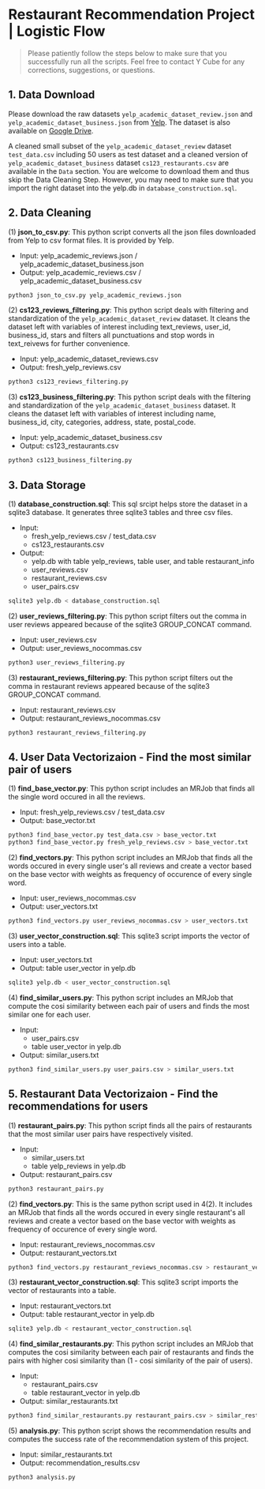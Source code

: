 # Restaurant Recommendation Project  |  Logistic Flow

> Please patiently follow the steps below to make sure that you successfully run all the scripts. Feel free to contact Y Cube for any corrections, suggestions, or questions.

## 1. Data Download

Please download the raw datasets <code>yelp_academic_dataset_review.json</code> and <code>yelp_academic_dataset_business.json</code> from [Yelp](https://www.yelp.com/dataset_challenge). The dataset is also available on [Google Drive](https://drive.google.com/drive/folders/0B4ea4c0UtYaYT0hMWnhIY2QzUEU?usp=sharing).

A cleaned small subset of the <code>yelp_academic_dataset_review</code> dataset <code>test_data.csv</code> including 50 users as test dataset and a cleaned version of <code>yelp_academic_dataset_business</code> dataset <code>cs123_restaurants.csv</code> are available in the <code>Data</code> section. You are welcome to download them and thus skip the Data Cleaning Step. However, you may need to make sure that you import the right dataset into the yelp.db in <code>database_construction.sql</code>.

## 2. Data Cleaning
(1) **json_to_csv.py**: This python script converts all the json files downloaded from Yelp to csv format files. It is provided by Yelp.
* Input: yelp_academic_reviews.json / yelp_academic_dataset_business.json
* Output: yelp_academic_reviews.csv / yelp_academic_dataset_business.csv
```sh
python3 json_to_csv.py yelp_academic_reviews.json
```

(2) **cs123_reviews_filtering.py**: This python script deals with filtering and standardization of the <code>yelp_academic_dataset_review</code> dataset. It cleans the dataset left with variables of interest including text_reviews, user_id, business_id, stars and filters all punctuations and stop words in text_reivews for further convenience.
* Input: yelp_academic_dataset_reviews.csv
* Output: fresh_yelp_reviews.csv
```sh
python3 cs123_reviews_filtering.py
```

(3) **cs123_business_filtering.py**: This python script deals with the filtering and standardization of the <code>yelp_academic_dataset_business</code> dataset. It cleans the dataset left with variables of interest including name, business_id, city, categories, address, state, postal_code.
* Input: yelp_academic_dataset_business.csv
* Output: cs123_restaurants.csv
```sh
python3 cs123_business_filtering.py
```

## 3. Data Storage
(1) **database_construction.sql**: This sql srcipt helps store the dataset in a sqlite3 database. It generates three sqlite3 tables and three csv files.
* Input: 
	* fresh_yelp_reviews.csv / test_data.csv
	* cs123_restaurants.csv
* Output: 
	* yelp.db with table yelp_reviews, table user, and table restaurant_info  
	* user_reviews.csv  
	* restaurant_reviews.csv  
	* user_pairs.csv  
```sh
sqlite3 yelp.db < database_construction.sql
```

(2) **user_reviews_filtering.py**: This python script filters out the comma in user reviews appeared because of the sqlite3 GROUP_CONCAT command.
* Input: user_reviews.csv
* Output: user_reviews_nocommas.csv
```sh
python3 user_reviews_filtering.py
```

(3) **restaurant_reviews_filtering.py**: This python script filters out the comma in restaurant reviews appeared because of the sqlite3 GROUP_CONCAT command.
* Input: restaurant_reviews.csv
* Output: restaurant_reviews_nocommas.csv
```sh
python3 restaurant_reviews_filtering.py
```

## 4. User Data Vectorizaion - Find the most similar pair of users
(1) **find_base_vector.py**: This python script includes an MRJob that finds all the single word occured in all the reviews.
* Input: fresh_yelp_reviews.csv / test_data.csv
* Output: base_vector.txt
```sh
python3 find_base_vector.py test_data.csv > base_vector.txt
python3 find_base_vector.py fresh_yelp_reviews.csv > base_vector.txt
```

(2) **find_vectors.py**: This python script includes an MRJob that finds all the words occured in every single user's all reviews and create a vector based on the base vector with weights as frequency of occurence of every single word.
* Input: user_reviews_nocommas.csv
* Output: user_vectors.txt
```sh
python3 find_vectors.py user_reviews_nocommas.csv > user_vectors.txt
```

(3) **user_vector_construction.sql**: This sqlite3 script imports the vector of users into a table.
* Input: user_vectors.txt
* Output: table user_vector in yelp.db
```sh
sqlite3 yelp.db < user_vector_construction.sql
```

(4) **find_similar_users.py**: This python script includes an MRJob that compute the cosi similarity between each pair of users and finds the most similar one for each user.
* Input: 
	* user_pairs.csv  
	* table user_vector in yelp.db
* Output: similar_users.txt
```sh
python3 find_similar_users.py user_pairs.csv > similar_users.txt
```

## 5. Restaurant Data Vectorizaion - Find the recommendations for users
(1) **restaurant_pairs.py**: This python script finds all the pairs of restaurants that the most similar user pairs have respectively visited.
* Input: 
	* similar_users.txt  
	* table yelp_reviews in yelp.db
* Output: restaurant_pairs.csv
```sh
python3 restaurant_pairs.py
```

(2) **find_vectors.py**: This is the same python script used in 4(2). It includes an MRJob that finds all the words occured in every single restaurant's all reviews and create a vector based on the base vector with weights as frequency of occurence of every single word.
* Input: restaurant_reviews_nocommas.csv
* Output: restaurant_vectors.txt
```sh
python3 find_vectors.py restaurant_reviews_nocommas.csv > restaurant_vectors.txt
```

(3) **restaurant_vector_construction.sql**: This sqlite3 script imports the vector of restaurants into a table.
* Input: restaurant_vectors.txt
* Output: table restaurant_vector in yelp.db
```sh
sqlite3 yelp.db < restaurant_vector_construction.sql
```

(4) **find_similar_restaurants.py**: This python script includes an MRJob that computes the cosi similarity between each pair of restaurants and finds the pairs with higher cosi similarity than (1 - cosi similarity of the pair of users).
* Input: 
	* restaurant_pairs.csv  
	* table restaurant_vector in yelp.db
* Output: similar_restaurants.txt
```sh
python3 find_similar_restaurants.py restaurant_pairs.csv > similar_restaurants.txt
```

(5) **analysis.py**: This python script shows the recommendation results and computes the success rate of the recommendation system of this project.
* Input: similar_restaurants.txt
* Output: recommendation_results.csv
```sh
python3 analysis.py
```






